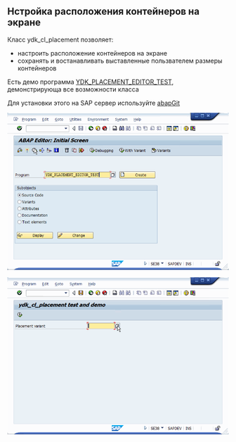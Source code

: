## Нстройка расположения контейнеров на экране
Класс ydk_cl_placement позволяет: 
* настроить расположение контейнеров на экране
* сохранять и востанавливать выставленные пользвателем размеры контейнеров

Есть демо программа [YDK_PLACEMENT_EDITOR_TEST](src/ydk_placement_editor_test.prog.abap), демонстрирующа все возможности класса

Для установки этого на SAP сервер используйте [abapGit](https://docs.abapgit.org/)

![creation pacement variant](create_pacement_variant.gif)

![demo](demo.gif)